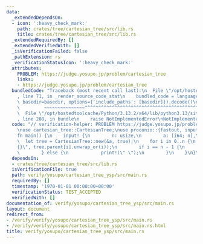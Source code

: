 ```yaml
---
data:
  _extendedDependsOn:
  - icon: ':heavy_check_mark:'
    path: crates/tree/cartesian_tree/src/lib.rs
    title: crates/tree/cartesian_tree/src/lib.rs
  _extendedRequiredBy: []
  _extendedVerifiedWith: []
  _isVerificationFailed: false
  _pathExtension: rs
  _verificationStatusIcon: ':heavy_check_mark:'
  attributes:
    PROBLEM: https://judge.yosupo.jp/problem/cartesian_tree
    links:
    - https://judge.yosupo.jp/problem/cartesian_tree
  bundledCode: "Traceback (most recent call last):\n  File \"/opt/hostedtoolcache/Python/3.13.2/x64/lib/python3.13/site-packages/onlinejudge_verify/documentation/build.py\"\
    , line 71, in _render_source_code_stat\n    bundled_code = language.bundle(stat.path,\
    \ basedir=basedir, options={'include_paths': [basedir]}).decode()\n          \
    \         ~~~~~~~~~~~~~~~^^^^^^^^^^^^^^^^^^^^^^^^^^^^^^^^^^^^^^^^^^^^^^^^^^^^^^^^^^^^^^^^^^\n\
    \  File \"/opt/hostedtoolcache/Python/3.13.2/x64/lib/python3.13/site-packages/onlinejudge_verify/languages/rust.py\"\
    , line 288, in bundle\n    raise NotImplementedError\nNotImplementedError\n"
  code: "// verification-helper: PROBLEM https://judge.yosupo.jp/problem/cartesian_tree\n\
    \nuse cartesian_tree::CartesianTree;\nuse proconio::{fastout, input};\n\n#[fastout]\n\
    fn main() {\n    input! {\n        n: usize,\n        a: [i64; n],\n    }\n  \
    \  let tree = CartesianTree::new(&a, true);\n    for i in 0..n {\n        print!(\"\
    {}\", tree.parent[i].unwrap_or(i));\n        if i == n - 1 {\n            println!();\n\
    \        } else {\n            print!(\" \");\n        }\n    }\n}\n"
  dependsOn:
  - crates/tree/cartesian_tree/src/lib.rs
  isVerificationFile: true
  path: verify/yosupo/cartesian_tree_ysp/src/main.rs
  requiredBy: []
  timestamp: '1970-01-01 00:00:00+00:00'
  verificationStatus: TEST_ACCEPTED
  verifiedWith: []
documentation_of: verify/yosupo/cartesian_tree_ysp/src/main.rs
layout: document
redirect_from:
- /verify/verify/yosupo/cartesian_tree_ysp/src/main.rs
- /verify/verify/yosupo/cartesian_tree_ysp/src/main.rs.html
title: verify/yosupo/cartesian_tree_ysp/src/main.rs
---
```

